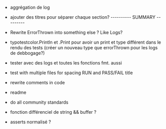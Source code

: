 - aggrégation de log

- ajouter des titres pour séparer chaque section? 
---------- SUMMARY ---------

- Rewrite ErrorThrown into something else ? Like Logs?

- typotestcolor.Println et .Print pour avoir un print et type différent dans le rendu des tests
(créer un nouveau type que errorThrown pour les logs de debbogage?)

- tester avec des logs et toutes les fonctions fmt. aussi
- test with multiple files for spacing RUN and PASS/FAIL title

- rewrite comments in code
- readme
- do all community standards

- fonction différenciel de string && buffer ?
- asserts normalisé ?
